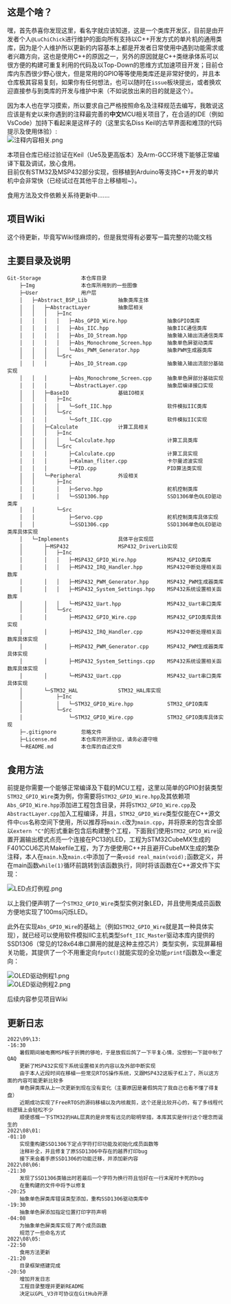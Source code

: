 ## 这是个啥？
嘿，首先恭喜你发现这里，看名字就应该知道，这是一个类库开发区，目前是由开发者个人`@LuChiChick`进行维护的面向所有支持以C++开发方式的单片机的通用类库，因为是个人维护所以更新的内容基本上都是开发者日常使用中遇到功能需求或者兴趣方向，这也是使用C++的原因之一，另外的原因就是C++类继承体系可以很方便的构建可重复利用的代码及以Top-Down的思维方式加速项目开发；目前仓库内东西很少野心很大，但是常用的GPIO等等使用类库还是非常好使的，并且本仓库极其容易复刻，如果你有任何想法，也可以随时在`issue`板块提出，或者换欢迎直接参与到类库的开发与维护中来（不如说放出来的目的就是这个）。  

因为本人也在学习摸索，所以要求自己严格按照命名及注释规范去编写，我敢说这应该是有史以来你遇到的注释最完善的**中文**MCU相关项目了，在合适的IDE（例如VsCode）加持下看起来是这样子的（这里实名Diss Keil的古早界面和难顶的代码提示及使用体验）:  
![注释内容相关.png](Img/注释内容相关.png)  

本项目仓库已经过验证在Keil（Ue5及更高版本）及Arm-GCC环境下能够正常编译下载及调试，放心食用。  
目前仅有STM32及MSP432部分实现，但移植到Arduino等支持C++开发的单片机中会非常快（已经试过在其他平台上移植啦~）。  

食用方法及文件依赖关系待更新中.......
## 项目Wiki
这个待更新，毕竟写Wiki怪麻烦的，但是我觉得有必要写一篇完整的功能文档

## 主要目录及说明
    Git-Storage             本仓库目录
        ├─Img               本仓库所用到的一些图像
        ├─User              用户层
        │   ├─Abstract_BSP_Lib          抽象类库主体
        │   │   ├─AbstractLayer         抽象层相关
        │   │   │   ├─Inc
        │   │   │   │   ├─Abs_GPIO_Wire.hpp             抽象GPIO类库
        │   │   │   │   ├─Abs_IIC.hpp                   抽象IIC通信类库
        │   │   │   │   ├─Abs_IO_Stream.hpp             抽象输入输出流通信类库
        │   │   │   │   ├─Abs_Monochrome_Screen.hpp     抽象单色屏驱动类库
        │   │   │   │   └─Abs_PWM_Generator.hpp         抽象PWM生成器类库
        │   │   │   └─Src
        │   │   │       ├─Abs_IO_Stream.cpp             抽象输入输出流部分基础实现
        │   │   │       ├─Abs_Monochrome_Screen.cpp     抽象单色屏部分基础实现
        │   │   │       └─AbstractLayer.cpp             抽象层编译接口实现
        │   │   ├─BaseIO                基础IO相关
        │   │   │   ├─Inc
        │   │   │   │   └─Soft_IIC.hpp                  软件模拟IIC类库
        │   │   │   └─Src
        │   │   │       └─Soft_IIC.cpp                  软件模拟IIC实现
        │   │   ├─Calculate             计算工具相关
        │   │   │   ├─Inc
        │   │   │   │   └─Calculate.hpp                 计算工具类库               
        │   │   │   └─Src
        │   │   │       ├─Calculate.cpp                 计算工具实现
        │   │   │       ├─Kalman_fliter.cpp             卡尔曼滤波实现
        │   │   │       └─PID.cpp                       PID算法类实现
        │   │   └─Peripheral            外设相关
        │   │       ├─Inc
        │   │       │   ├─Servo.hpp                     舵机控制类库
        │   │       │   └─SSD1306.hpp                   SSD1306单色OLED驱动类库
        │   │       └─Src
        │   │           ├─Servo.cpp                     舵机控制类库具体实现
        │   │           └─SSD1306.cpp                   SSD1306单色OLED驱动类库具体实现
        │   └─Implements                具体平台实现层
        │       ├─MSP432                MSP432_DriverLib实现
        │       │   ├─Inc                   
        │       │   │   ├─MSP432_GPIO_Wire.hpp          MSP432_GPIO类库
        │       │   │   ├─MSP432_IRQ_Handler.hpp        MSP432中断处理相关函数库
        │       │   │   ├─MSP432_PWM_Generator.hpp      MSP432_PWM生成器类库
        │       │   │   ├─MSP432_System_Settings.hpp    MSP432系统设置相关函数库
        │       │   │   └─MSP432_Uart.hpp               MSP432_Uart串口类库
        │       │   └─Src
        │       │       ├─MSP432_GPIO_Wire.cpp          MSP432_GPIO类库具体实现
        │       │       ├─MSP432_IRQ_Handler.cpp        MSP432中断处理相关函数库具体实现
        │       │       ├─MSP432_PWM_Generator.cpp      MSP432_PWM生成器类库具体实现
        │       │       ├─MSP432_System_Settings.cpp    MSP432系统设置相关函数库具体实现
        │       │       └─MSP432_Uart.cpp               MSP432_Uart串口类库具体实现
        │       └─STM32_HAL             STM32_HAL库实现
        │           ├─Inc
        │           │   └─STM32_GPIO_Wire.hpp           STM32_GPIO类库
        │           └─Src
        │               └─STM32_GPIO_Wire.cpp           STM32_GPIO类库具体实现   
        ├─.gitignore        忽略文件
        ├─License.md        本仓库的开源协议，请务必遵守哦
        └─README.md         本仓库的自述文件

## 食用方法
前提是你需要一个能够正常编译及下载的MCU工程，这里以简单的GPIO封装类型`STM32_GPIO_Wire`类为例，你需要将`STM32_GPIO_Wire.hpp`及其依赖项`Abs_GPIO_Wire.hpp`添加进工程包含目录，并将`STM32_GPIO_Wire.cpp`及`AbstractLayer.cpp`加入工程编译，并且，`STM32_GPIO_Wire`类型仅能在C++源文件中`cus`名称空间下使用，所以推荐将`main.c`改为`main.cpp`，并将原来的包含全部以`extern "C"`的形式重新包含后构建整个工程，下面我们使用`STM32_GPIO_Wire`设置开漏输出模式点亮一个连接在PC13的LED，工程为STM32CubeMX生成的F401CCU6芯片Makefile工程，为了方便使用C++并且避开CubeMX生成的繁杂注释，本人在`main.h`及`main.c`中添加了一条`void real_main(void);`函数定义，并在main函数`while(1)`循环前跳转到该函数执行，同时将该函数在C++源文件下实现：  

![LED点灯例程.png](Img/LED点灯例程.png)  

以上我们便声明了一个`STM32_GPIO_Wire`类型实例对象LED，并且使用类成员函数方便地实现了100ms闪烁LED。  

此外在实现`Abs_GPIO_Wire`的基础上（例如`STM32_GPIO_Wire`就是其一种具体实现），就已经可以使用软件模拟IIC主机类型`Soft_IIC_Master`驱动本库内提供的SSD1306（常见的128x64串口屏用的就是这种主控芯片）类型实例，实现屏幕相关功能，其提供了一个不用重定向`fputc()`就能实现的全功能`printf`函数及`<<`重定向：  

![OLED驱动例程1.png](Img/OLED驱动例程1.png)  
![OLED驱动例程2.png](Img/OLED驱动例程2.png)  

后续内容参见项目Wiki

## 更新日志
```log
2022\09\13:
-16:30
    暑假期间被电赛MSP板子折腾的够呛，于是放假后鸽了一下平复心情，没想到一下就中秋了QAQ
    更新了MSP432实现下系统设置相关的内容以及外部中断实现
    由于本人近段时间在移植一些常见RTOS操作系统，又跟MSP432这板子杠上了，所以这方面的内容可能更新比较多
    单色屏类库从上一次更新到现在没有变化（主要原因是暑假鸽完了我自己也看不懂了得复盘）
    近期成功实现了FreeRTOS的源码移植以及内核裁剪，这个还是比较开心的，有了多线程代码逻辑上会轻松不少
    顺便感慨一下STM32的HAL层真的是非常有远见的聪明举措，本库其实是伴行这个理念而诞生的
2022\08\01:
-01:10
    实现重构建SSD1306下定点字符打印功能及初始化成员函数等
    注释补全，并且修复了原SSD1306中存在的越界打印bug
    接下来会着手原SSD1306的功能迁移，并添加新内容
2022\08\06:
-21:30
    发现了SSD1306类输出时若最后一个字符为换行符且恰好在一行末尾时卡死的bug
    在重构建的文件中将予以修复
-20:25
    抽象单色屏类库错误类型添加，重构SSD1306驱动类库中
-19:30
    抽象单色屏添加指定位置打印字符声明
-04:08
    为抽象单色屏类库实现了两个成员函数
    规范了一些命名方式
2022\08\05:
-22:50
    食用方法更新
-21:20
    目录框架搭建完成
-20:50
    增加开发日志
    工程目录整理并更新README
    决定以GPL_V3许可协议在GitHub开源

```